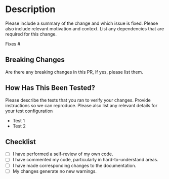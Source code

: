 # Description

Please include a summary of the change and which issue is fixed. Please also include relevant motivation and context. List any dependencies that are required for this change.

Fixes #

## Breaking Changes

Are there any breaking changes in this PR, If yes, please list them.

## How Has This Been Tested?

Please describe the tests that you ran to verify your changes. Provide instructions so we can reproduce. Please also list any relevant details for your test configuration

- Test 1
- Test 2

## Checklist

- [ ] I have performed a self-review of my own code.
- [ ] I have commented my code, particularly in hard-to-understand areas.
- [ ] I have made corresponding changes to the documentation.
- [ ] My changes generate no new warnings.
